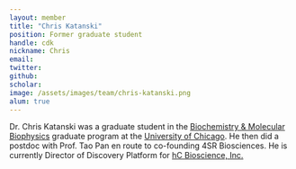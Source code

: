 ```yaml
---
layout: member
title: "Chris Katanski"
position: Former graduate student
handle: cdk
nickname: Chris
email: 
twitter: 
github: 
scholar: 
image: /assets/images/team/chris-katanski.png
alum: true
---
```

Dr. Chris Katanski was a graduate student in the [Biochemistry & Molecular Biophysics][1] graduate program at the [University of Chicago][2]. He then did a postdoc with Prof. Tao Pan en route to co-founding 4SR Biosciences. He is currently Director of Discovery Platform for [hC Bioscience, Inc.](https://hcbioscience.com/)

[1]: http://bmb.uchospitals.edu/
[2]: http://www.uchicago.edu
